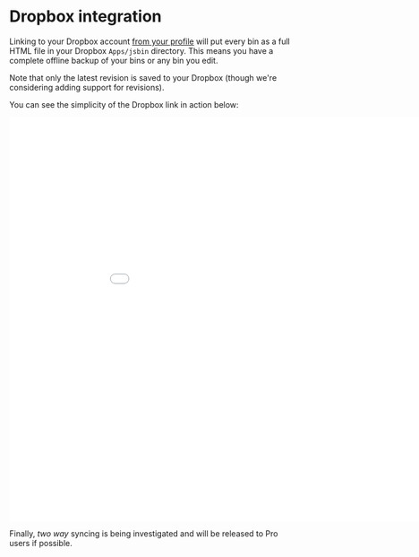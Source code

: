 # Dropbox integration

Linking to your Dropbox account [from your profile](/account/profile) will put every bin as a full HTML file in your Dropbox `Apps/jsbin` directory. This means you have a complete offline backup of your bins or any bin you edit.

Note that only the latest revision is saved to your Dropbox (though we're considering adding support for revisions).

You can see the simplicity of the Dropbox link in action below:

<div class="embed-container">
 <iframe width="960" height="720" src="//www.youtube.com/embed/BZIMB6suEx8?rel=0" frameborder="0" allowfullscreen></iframe>
</div>

Finally, *two way* syncing is being investigated and will be released to Pro users if possible.